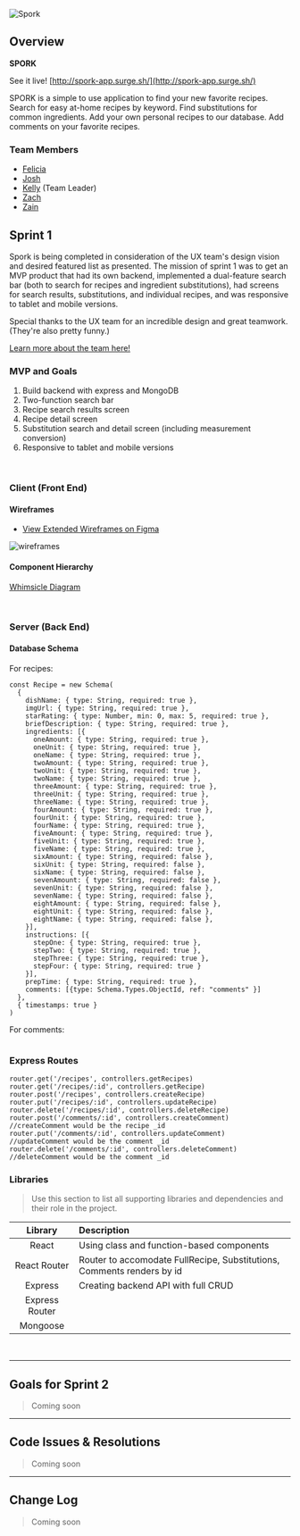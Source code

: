 ![Spork](https://i.imgur.com/C8yDrQM.png)

## Overview

**SPORK**

See it live! [http://spork-app.surge.sh/](http://spork-app.surge.sh/)

SPORK is a simple to use application to find your new favorite recipes. Search for easy at-home recipes by keyword. Find substitutions for common ingredients. Add your own personal recipes to our database. Add comments on your favorite recipes.

### Team Members

- [Felicia](https://github.com/felicia-csolak)
- [Josh](https://github.com/rizekj12)
- [Kelly](https://github.com/kellymakesstuff) (Team Leader)
- [Zach](https://github.com/zoobieloo88)
- [Zain](https://github.com/zainsattar18)


## Sprint 1

Spork is being completed in consideration of the UX team's design vision and desired featured list as presented. The mission of sprint 1 was to get an MVP product that had its own backend, implemented a dual-feature search bar (both to search for recipes and ingredient substitutions), had screens for search results, substitutions, and individual recipes, and was responsive to tablet and mobile versions. 

Special thanks to the UX team for an incredible design and great teamwork. (They're also pretty funny.)

[Learn more about the team here!](http://spork-app.surge.sh/about)


### MVP and Goals


1. Build backend with express and MongoDB
2. Two-function search bar
3. Recipe search results screen
4. Recipe detail screen
5. Substitution search and detail screen (including measurement conversion)
6. Responsive to tablet and mobile versions

<br>

### Client (Front End)

#### Wireframes

- [View Extended Wireframes on Figma](https://www.figma.com/file/hMdGIyJqlrRW0IC76TyCpm/U3-P3?node-id=0%3A1)

![wireframes](https://i.imgur.com/xAnw5oL.png)


#### Component Hierarchy

[Whimsicle Diagram](https://whimsical.com/9x14YF8QAC2EZWK9V22hWV)

<br>

### Server (Back End)

#### Database Schema

For recipes:
```
const Recipe = new Schema(
  {
    dishName: { type: String, required: true },
    imgUrl: { type: String, required: true },
    starRating: { type: Number, min: 0, max: 5, required: true },
    briefDescription: { type: String, required: true },
    ingredients: [{
      oneAmount: { type: String, required: true },
      oneUnit: { type: String, required: true },
      oneName: { type: String, required: true },
      twoAmount: { type: String, required: true },
      twoUnit: { type: String, required: true },
      twoName: { type: String, required: true },
      threeAmount: { type: String, required: true },
      threeUnit: { type: String, required: true },
      threeName: { type: String, required: true },
      fourAmount: { type: String, required: true },
      fourUnit: { type: String, required: true },
      fourName: { type: String, required: true },
      fiveAmount: { type: String, required: true },
      fiveUnit: { type: String, required: true },
      fiveName: { type: String, required: true },
      sixAmount: { type: String, required: false },
      sixUnit: { type: String, required: false },
      sixName: { type: String, required: false },
      sevenAmount: { type: String, required: false },
      sevenUnit: { type: String, required: false },
      sevenName: { type: String, required: false },
      eightAmount: { type: String, required: false },
      eightUnit: { type: String, required: false },
      eightName: { type: String, required: false },
    }],
    instructions: [{
      stepOne: { type: String, required: true },
      stepTwo: { type: String, required: true },
      stepThree: { type: String, required: true },
      stepFour: { type: String, required: true }
    }],
    prepTime: { type: String, required: true },
    comments: [{type: Schema.Types.ObjectId, ref: "comments" }]
  },
  { timestamps: true }
)

```

For comments:
```

```

### Express Routes

```
router.get('/recipes', controllers.getRecipes)
router.get('/recipes/:id', controllers.getRecipe)
router.post('/recipes', controllers.createRecipe)
router.put('/recipes/:id', controllers.updateRecipe)
router.delete('/recipes/:id', controllers.deleteRecipe)
router.post('/comments/:id', controllers.createComment)
//createComment would be the recipe _id
router.put('/comments/:id', controllers.updateComment)
//updateComment would be the comment _id
router.delete('/comments/:id', controllers.deleteComment)
//deleteComment would be the comment _id
```

### Libraries

> Use this section to list all supporting libraries and dependencies and their role in the project.

|    Library     | Description                                |
| :------------: | :----------------------------------------- |
|     React      | Using class and function-based components |
|  React Router  | Router to accomodate FullRecipe, Substitutions, Comments renders by id |
|    Express     | Creating backend API with full CRUD|
| Express Router | |
|    Mongoose    | |

<br>

***

## Goals for Sprint 2

> Coming soon

***

## Code Issues & Resolutions

> Coming soon

***

## Change Log

> Coming soon
